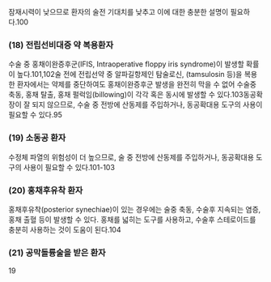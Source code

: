 잠재시력이 낮으므로 환자의 술전 기대치를 낮추고 이에 대한 충분한 설명이 필요하다.100

### (18) 전립선비대증 약 복용환자
수술 중 홍채이완증후군(IFIS, Intraoperative floppy iris syndrome)이 발생할 확률이 높다.101,102술 전에 전립선약 중 알파길항제인 탐술로신, (tamsulosin 등)을 복용한 환자에서는 약제를 중단하여도 홍채이완증후군 발생을 완전히 막을 수 없어 수술중 축동, 홍채 탈출, 홍채 펄럭임(billowing)이 각각 혹은 동시에 발생할 수 있다.103동공확장이 잘 되지 않으므로, 수술 중 전방에 산동제를 주입하거나, 동공확대용 도구의 사용이 필요할 수 있다.95

### (19) 소동공 환자
수정체 파열의 위험성이 더 높으므로, 술 중 전방에 산동제를 주입하거나, 동공확대용 도구의 사용이 필요할 수 있다.101-103

### (20) 홍채후유착 환자
홍채후유착(posterior synechiae)이 있는 경우에는 술중 축동, 수술후 지속되는 염증, 홍채 출혈 등이 발생할 수 있다. 홍채를 넓히는 도구를 사용하고, 수술후 스테로이드를 충분히 사용하는 것이 도움이 된다.104

### (21) 공막돌륭술을 받은 환자

<PAGE>19